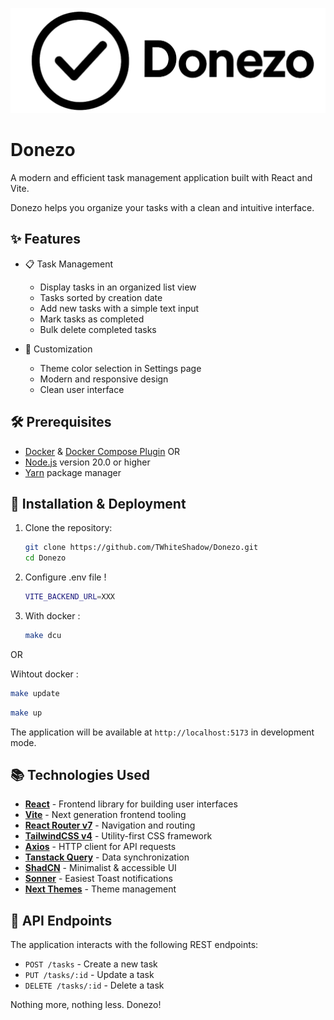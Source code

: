 <p align="center">
  <img src="https://github.com/TWhiteShadow/Donezo/blob/master/public/DonezoLogo.webp" alt="Logo">
</p>

# Donezo

A modern and efficient task management application built with React and Vite.

Donezo helps you organize your tasks with a clean and intuitive interface.

## ✨ Features

- 📋 Task Management

  - Display tasks in an organized list view
  - Tasks sorted by creation date
  - Add new tasks with a simple text input
  - Mark tasks as completed
  - Bulk delete completed tasks

- 🎨 Customization

  - Theme color selection in Settings page
  - Modern and responsive design
  - Clean user interface

## 🛠️ Prerequisites

- [Docker](https://www.docker.com/) & [Docker Compose Plugin](https://docs.docker.com/compose/)
  OR
- [Node.js](https://nodejs.org/) version 20.0 or higher
- [Yarn](https://yarnpkg.com/) package manager

## 🚀 Installation & Deployment

1. Clone the repository:

   ```bash
   git clone https://github.com/TWhiteShadow/Donezo.git
   cd Donezo
   ```

2. Configure .env file !

   ```bash
   VITE_BACKEND_URL=XXX
   ```

3. With docker :

   ```bash
   make dcu
   ```

OR

Wihtout docker :

```bash
make update
```

```bash
make up
```

The application will be available at `http://localhost:5173` in development mode.

## 📚 Technologies Used

- **[React](https://reactjs.org/)** - Frontend library for building user interfaces
- **[Vite](https://vitejs.dev/)** - Next generation frontend tooling
- **[React Router v7](https://reactrouter.com/)** - Navigation and routing
- **[TailwindCSS v4](https://tailwindcss.com/)** - Utility-first CSS framework
- **[Axios](https://axios-http.com/)** - HTTP client for API requests
- **[Tanstack Query](https://tanstack.com/query/latest)** - Data synchronization
- **[ShadCN](https://ui.shadcn.com/docs/tailwind-v4)** - Minimalist & accessible UI
- **[Sonner](https://sonner.emilkowal.ski/)** - Easiest Toast notifications
- **[Next Themes](https://github.com/pacocoursey/next-themes)** - Theme management

## 🔄 API Endpoints

The application interacts with the following REST endpoints:

- `POST /tasks` - Create a new task
- `PUT /tasks/:id` - Update a task
- `DELETE /tasks/:id` - Delete a task

Nothing more, nothing less. Donezo!
